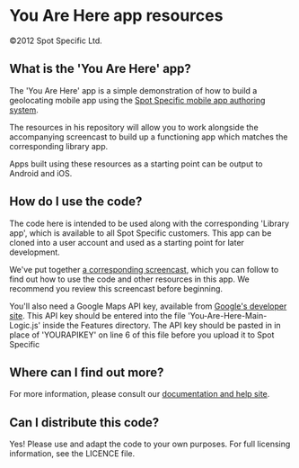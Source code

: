You Are Here app resources
======================
©2012 Spot Specific Ltd.

What is the 'You Are Here' app?
------------
The 'You Are Here' app is a simple demonstration of how to build a geolocating mobile app using the [Spot Specific mobile app authoring system](http://www.spotspecific.com/).

The resources in his repository will allow you to work alongside the accompanying screencast to build up a functioning app which matches the corresponding library app.

Apps built using these resources as a starting point can be output to Android and iOS.

How do I use the code?
------------
The code here is intended to be used along with the corresponding 'Library app', which is available to all Spot Specific customers. This app can be cloned into a user account and used as a starting point for later development.

We've put together [a corresponding screencast](http://www.youtube.com/XXXXXXXXXXXXXXXXXXXXX), which you can follow to find out how to use the code and other resources in this app. We recommend you review this screencast before beginning.

You'll also need a Google Maps API key, available from [Google's developer site](https://developers.google.com/maps/documentation/javascript/tutorial#api_key). This API key should be entered into the file 'You-Are-Here-Main-Logic.js' inside the Features directory. The API key should be pasted in in place of 'YOURAPIKEY' on line 6 of this file before you upload it to Spot Specific


Where can I find out more?
------------
For more information, please consult our [documentation and help site](http://help.spotspecific.com/).

Can I distribute this code?
------------
Yes! Please use and adapt the code to your own purposes. For full licensing information, see the LICENCE file.